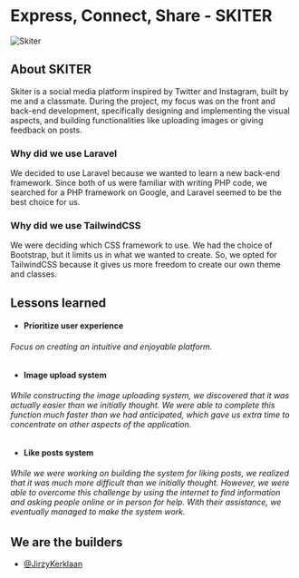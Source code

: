 
# Express, Connect, Share - SKITER

![Skiter](https://87252.stu.sd-lab.nl/GitHub/Skiter.PNG)

## About SKITER
Skiter is a social media platform inspired by Twitter and Instagram, built by me and a classmate. During the project, my focus was on the front and back-end development, specifically designing and implementing the visual aspects, and building functionalities like uploading images or giving feedback on posts.


### Why did we use Laravel

We decided to use Laravel because we wanted to learn a new back-end framework. Since both of us were familiar with writing PHP code, we searched for a PHP framework on Google, and Laravel seemed to be the best choice for us.


### Why did we use TailwindCSS

We were deciding which CSS framework to use. We had the choice of Bootstrap, but it limits us in what we wanted to create. So, we opted for TailwindCSS because it gives us more freedom to create our own theme and classes.

## Lessons learned

* #### Prioritize user experience 
###### Focus on creating an intuitive and enjoyable platform.

* #### Image upload system
###### While constructing the image uploading system, we discovered that it was actually easier than we initially thought. We were able to complete this function much faster than we had anticipated, which gave us extra time to concentrate on other aspects of the application.

* #### Like posts system
###### While we were working on building the system for liking posts, we realized that it was much more difficult than we initially thought. However, we were able to overcome this challenge by using the internet to find information and asking people online or in person for help. With their assistance, we eventually managed to make the system work.

## We are the builders

- [@JirzyKerklaan](https://www.github.com/Jirzykerklaan)
